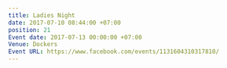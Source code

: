 ```yaml
---
title: Ladies Night
date: 2017-07-10 08:44:00 +07:00
position: 21
Event date: 2017-07-13 00:00:00 +07:00
Venue: Dockers
Event URL: https://www.facebook.com/events/1131604310317810/
---
```


